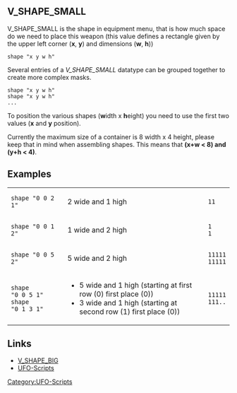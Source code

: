 ## V_SHAPE_SMALL

V_SHAPE_SMALL is the shape in equipment menu, that is how much space do
we need to place this weapon (this value defines a rectangle given by
the upper left corner (**x**, **y**) and dimensions (**w**, **h**))

    shape "x y w h"

Several entries of a *V_SHAPE_SMALL* datatype can be grouped together to
create more complex masks.

    shape "x y w h"
    shape "x y w h"
    ...

To position the various shapes (**w**idth x **h**eight) you need to use
the first two values (**x** and **y** position).

Currently the maximum size of a container is 8 width x 4 height, please
keep that in mind when assembling shapes. This means that **(x+w \< 8)
and (y+h \< 4)**.

## Examples

<table>
<tbody>
<tr class="odd">
<td><pre><code>shape &quot;0 0 2 1&quot;</code></pre></td>
<td><p>2 wide and 1 high</p></td>
<td><pre><code>11</code></pre></td>
</tr>
<tr class="even">
<td><pre><code>shape &quot;0 0 1 2&quot;</code></pre></td>
<td><p>1 wide and 2 high</p></td>
<td><pre><code>1
1</code></pre></td>
</tr>
<tr class="odd">
<td><pre><code>shape &quot;0 0 5 2&quot;</code></pre></td>
<td><p>5 wide and 2 high</p></td>
<td><pre><code>11111
11111</code></pre></td>
</tr>
<tr class="even">
<td><pre><code>shape       &quot;0 0 5 1&quot;
shape       &quot;0 1 3 1&quot;</code></pre></td>
<td><ul>
<li>5 wide and 1 high (starting at first row (0) first place (0))</li>
<li>3 wide and 1 high (starting at second row (1) first place (0))</li>
</ul></td>
<td><pre><code>11111
111..</code></pre></td>
</tr>
</tbody>
</table>

## Links

- [V_SHAPE_BIG](V_SHAPE_BIG "wikilink")
- [UFO-Scripts](UFO-Scripts "wikilink")

[Category:UFO-Scripts](Category:UFO-Scripts "wikilink")